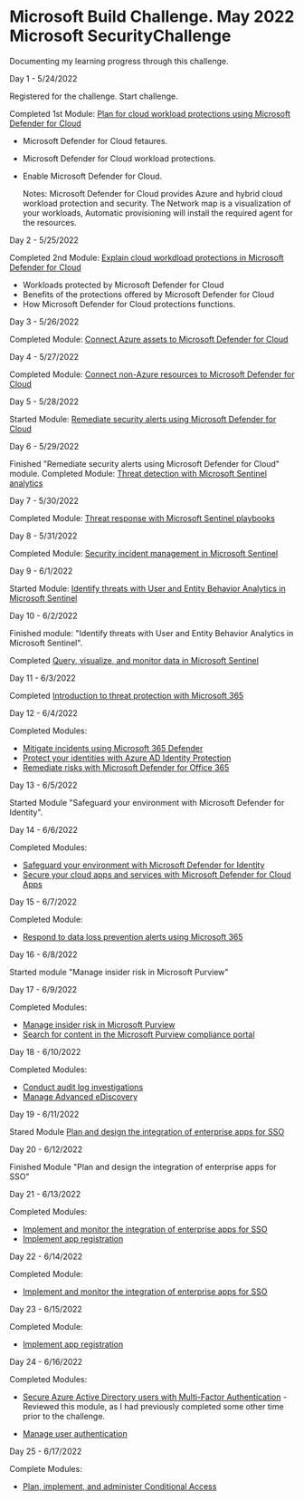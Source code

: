 # Microsoft Build Challenge. May 2022 Microsoft SecurityChallenge

Documenting my learning progress through this challenge.

Day 1 - 5/24/2022 

Registered for the challenge. Start challenge. 

Completed 1st Module: [Plan for cloud workload protections using Microsoft Defender for Cloud](https://docs.microsoft.com/en-us/learn/modules/what-is-azure-defender)
* Microsoft Defender for Cloud fetaures.
* Microsoft Defender for Cloud workload protections.
* Enable Microsoft Defender for Cloud.

  Notes: Microsoft Defender for Cloud provides Azure and hybrid cloud workload protection and security. The Network map is a visualization of your workloads, Automatic provisioning will install the required agent for the resources. 

Day 2 - 5/25/2022

Completed 2nd Module: [Explain cloud workdload protections in Microsoft Defender for Cloud](https://docs.microsoft.com/en-us/learn/modules/understand-azure-defender-cloud-workload-protection/)
* Workloads protected by Microsoft Defender for Cloud
* Benefits of the protections offered by Microsoft Defender for Cloud
* How Microsoft Defender for Cloud protections functions.

Day 3 - 5/26/2022

Completed Module: [Connect Azure assets to Microsoft Defender for Cloud](https://docs.microsoft.com/en-us/learn/modules/connect-azure-assets-to-azure-defender/)

Day 4 - 5/27/2022

Completed Module: [Connect non-Azure resources to Microsoft Defender for Cloud](https://docs.microsoft.com/en-us/learn/modules/connect-non-azure-machines-to-azure-defender/)

Day 5 - 5/28/2022

Started Module: [Remediate security alerts using Microsoft Defender for Cloud](https://docs.microsoft.com/en-us/learn/modules/remediate-azure-defender-security-alerts/)

Day 6 - 5/29/2022 

Finished "Remediate security alerts using Microsoft Defender for Cloud" module. Completed Module: [Threat detection with Microsoft Sentinel analytics](https://docs.microsoft.com/en-us/learn/modules/analyze-data-in-sentinel/)


Day 7 - 5/30/2022

Completed Module: [Threat response with Microsoft Sentinel playbooks](https://docs.microsoft.com/en-us/learn/modules/threat-response-sentinel-playbooks/)

Day 8 - 5/31/2022

Completed Module: [Security incident management in Microsoft Sentinel](https://docs.microsoft.com/en-us/learn/modules/incident-management-sentinel/)

Day 9 - 6/1/2022

Started Module: [Identify threats with User and Entity Behavior Analytics in Microsoft Sentinel](https://docs.microsoft.com/en-us/learn/modules/use-entity-behavior-analytics-azure-sentinel/)

Day 10 - 6/2/2022

Finished module: "Identify threats with User and Entity Behavior Analytics in Microsoft Sentinel".

Completed [Query, visualize, and monitor data in Microsoft Sentinel](https://docs.microsoft.com/en-us/learn/modules/query-data-sentinel/)

Day 11 - 6/3/2022

Completed [Introduction to threat protection with Microsoft 365](https://docs.microsoft.com/en-us/learn/modules/m365-security-threat-define/)

Day 12 - 6/4/2022

Completed Modules: 

* [Mitigate incidents using Microsoft 365 Defender](https://docs.microsoft.com/en-us/learn/modules/mitigate-incidents-microsoft-365-defender/) 
* [Protect your identities with Azure AD Identity Protection](https://docs.microsoft.com/en-us/learn/modules/protect-identities-with-aad-idp)
* [Remediate risks with Microsoft Defender for Office 365](https://docs.microsoft.com/en-us/learn/modules/m365-threat-remediate/)

Day 13 - 6/5/2022

Started Module "Safeguard your environment with Microsoft Defender for Identity".

Day 14 - 6/6/2022

Completed Modules: 

* [Safeguard your environment with Microsoft Defender for Identity](https://docs.microsoft.com/en-us/learn/modules/m365-threat-safeguard/)
* [Secure your cloud apps and services with Microsoft Defender for Cloud Apps](https://docs.microsoft.com/en-us/learn/modules/microsoft-cloud-app-security/)

Day 15 - 6/7/2022

Completed Module:

* [Respond to data loss prevention alerts using Microsoft 365](https://docs.microsoft.com/en-us/learn/modules/respond-to-data-loss-prevention-alerts-microsoft-365/)

Day 16 - 6/8/2022

Started module "Manage insider risk in Microsoft Purview"

Day 17 - 6/9/2022

Completed Modules:

* [Manage insider risk in Microsoft Purview](https://docs.microsoft.com/en-us/learn/modules/m365-compliance-insider-manage-insider-risk/)
* [Search for content in the Microsoft Purview compliance portal](https://docs.microsoft.com/en-us/learn/modules/search-for-content-security-compliance-center/)

Day 18 - 6/10/2022

Completed Modules:

* [Conduct audit log investigations](https://docs.microsoft.com/en-us/learn/modules/conduct-audit-log-investigations/)
* [Manage Advanced eDiscovery](https://docs.microsoft.com/en-us/learn/modules/manage-advanced-ediscovery/)

Day 19 - 6/11/2022

Stared Module [Plan and design the integration of enterprise apps for SSO](https://docs.microsoft.com/en-us/learn/modules/plan-design-integration-of-enterprise-apps-for-sso/)

Day 20 - 6/12/2022

Finished Module "Plan and design the integration of enterprise apps for SSO"

Day 21 - 6/13/2022

Completed Modules:

* [Implement and monitor the integration of enterprise apps for SSO](https://docs.microsoft.com/en-us/learn/modules/implement-monitor-integration-of-enterprise-apps-for-sso/)
* [Implement app registration](https://docs.microsoft.com/en-us/learn/modules/implement-app-registration/)

Day 22 - 6/14/2022

Completed Module:

* [Implement and monitor the integration of enterprise apps for SSO](https://docs.microsoft.com/en-us/learn/modules/implement-monitor-integration-of-enterprise-apps-for-sso/)

Day 23 - 6/15/2022

Completed Module:

* [Implement app registration](https://docs.microsoft.com/en-us/learn/modules/implement-app-registration/)

Day 24 - 6/16/2022

Completed Modules:

* [Secure Azure Active Directory users with Multi-Factor Authentication](https://docs.microsoft.com/en-us/learn/modules/secure-aad-users-with-mfa/) - Reviewed this module, as I had previously completed some other time prior to the challenge.

* [Manage user authentication](https://docs.microsoft.com/en-us/learn/modules/manage-user-authentication/)

Day 25 - 6/17/2022

Complete Modules:

* [Plan, implement, and administer Conditional Access](https://docs.microsoft.com/en-us/learn/modules/plan-implement-administer-conditional-access/)



